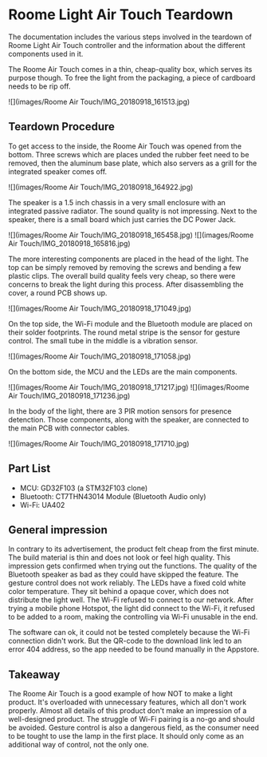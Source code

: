 # Roome Light Air Touch Teardown
The documentation includes the various steps involved in the teardown of Roome Light Air Touch controller and the information about the  different components used in it.

The Roome Air Touch comes in a thin, cheap-quality box, which serves its purpose though. To free the light from the packaging, a piece of cardboard needs to be rip off.

![](images/Roome Air Touch/IMG_20180918_161513.jpg)

## Teardown Procedure
To get access to the inside, the Roome Air Touch was opened from the bottom. Three screws which are places unded the rubber feet need to be removed, then the aluminum base plate, which also servers as a grill for the integrated speaker comes off.

![](images/Roome Air Touch/IMG_20180918_164922.jpg)

The speaker is a 1.5 inch chassis in a very small enclosure with an integrated passive radiator. The sound quality is not impressing. Next to the speaker, there is a small board which just carries the DC Power Jack.

![](images/Roome Air Touch/IMG_20180918_165458.jpg)
![](images/Roome Air Touch/IMG_20180918_165816.jpg)

The more interesting components are placed in the head of the light. The top can be simply removed by removing the screws and bending a few plastic clips. The overall build quality feels very cheap, so there were concerns to break the light during this process. After disassembling the cover, a round PCB shows up.

![](images/Roome Air Touch/IMG_20180918_171049.jpg) 

On the top side, the Wi-Fi module and the Bluetooth module are placed on their solder footprints. The round metal stripe is the sensor for gesture control. The small tube in the middle is a vibration sensor.

![](images/Roome Air Touch/IMG_20180918_171058.jpg) 

On the bottom side, the MCU and the LEDs are the main components.

![](images/Roome Air Touch/IMG_20180918_171217.jpg)
![](images/Roome Air Touch/IMG_20180918_171236.jpg)

In the body of the light, there are 3 PIR motion sensors for presence detenction. Those components, along with the speaker, are connected to the main PCB with connector cables.

![](images/Roome Air Touch/IMG_20180918_171710.jpg)

## Part List
- MCU: GD32F103 (a STM32F103 clone)
- Bluetooth: CT7THN43014 Module (Bluetooth Audio only)
- Wi-Fi: UA402

## General impression
In contrary to its advertisement, the product felt cheap from the first minute. The build material is thin and does not look or feel high quality. This impression gets confirmed when trying out the functions. The quality of the Bluetooth speaker as bad as they could have skipped the feature. The gesture control does not work reliably. The LEDs have a fixed cold white color temperature. They sit behind a opaque cover, which does not distribute the light well. The Wi-Fi refused to connect to our network. After trying a mobile phone Hotspot, the light did connect to the Wi-Fi, it refused to be added to a room, making the controlling via Wi-Fi unusable in the end.

The software can ok, it could not be tested completely because the Wi-Fi connection didn't work. But the QR-code to the download link led to an error 404 address, so the app needed to be found manually in the Appstore.

## Takeaway
The Roome Air Touch is a good example of how NOT to make a light product. It's overloaded with unnecessary features, which all don't work properly. Almost all details of this product don't make an impression of a well-designed product. The struggle of Wi-Fi pairing is a no-go and should be avoided. Gesture control is also a dangerous field, as the consumer need to be tought to use the lamp in the first place. It should only come as an additional way of control, not the only one.